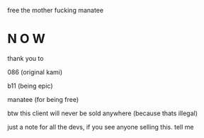 free the mother fucking manatee

# N O W

thank you to

086 (original kami)

b11 (being epic)

manatee (for being free)

btw this client will never be sold anywhere (because thats illegal)

just a note for all the devs, if you see anyone selling this. tell me